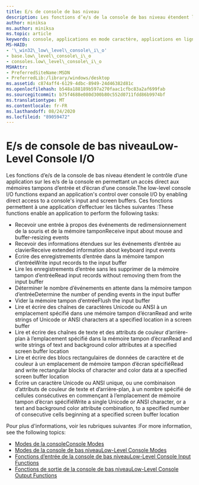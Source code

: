 ```yaml
---
title: E/s de console de bas niveau
description: Les fonctions d’e/s de la console de bas niveau étendent le contrôle d’une application sur les e/s de la console en permettant un accès direct aux mémoires tampons d’entrée et d’écran d’une console.
author: miniksa
ms.author: miniksa
ms.topic: article
keywords: console, applications en mode caractère, applications en ligne de commande, applications Terminal Server, API de console
MS-HAID:
- '\_win32\_low\_level\_console\_i\_o'
- base.low\_level\_console\_i\_o
- consoles.low\_level\_console\_i\_o
MSHAttr:
- PreferredSiteName:MSDN
- PreferredLib:/library/windows/desktop
ms.assetid: c874aff4-6129-4dbc-8949-24d46382d81c
ms.openlocfilehash: b548a188189b597a270faac1cfbc83a2af699fab
ms.sourcegitcommit: b75f4688e080d300b80c552d0711fdd86b9974bf
ms.translationtype: MT
ms.contentlocale: fr-FR
ms.lasthandoff: 08/24/2020
ms.locfileid: "89059472"
---
```

# <a name="low-level-console-io"></a><span data-ttu-id="20c81-104">E/s de console de bas niveau</span><span class="sxs-lookup"><span data-stu-id="20c81-104">Low-Level Console I/O</span></span>


<span data-ttu-id="20c81-105">Les fonctions d’e/s de la console de bas niveau étendent le contrôle d’une application sur les e/s de la console en permettant un accès direct aux mémoires tampons d’entrée et d’écran d’une console.</span><span class="sxs-lookup"><span data-stu-id="20c81-105">The low-level console I/O functions expand an application's control over console I/O by enabling direct access to a console's input and screen buffers.</span></span> <span data-ttu-id="20c81-106">Ces fonctions permettent à une application d’effectuer les tâches suivantes :</span><span class="sxs-lookup"><span data-stu-id="20c81-106">These functions enable an application to perform the following tasks:</span></span>

- <span data-ttu-id="20c81-107">Recevoir une entrée à propos des événements de redimensionnement de la souris et de la mémoire tampon</span><span class="sxs-lookup"><span data-stu-id="20c81-107">Receive input about mouse and buffer-resizing events</span></span>
- <span data-ttu-id="20c81-108">Recevoir des informations étendues sur les événements d’entrée au clavier</span><span class="sxs-lookup"><span data-stu-id="20c81-108">Receive extended information about keyboard input events</span></span>
- <span data-ttu-id="20c81-109">Écrire des enregistrements d’entrée dans la mémoire tampon d’entrée</span><span class="sxs-lookup"><span data-stu-id="20c81-109">Write input records to the input buffer</span></span>
- <span data-ttu-id="20c81-110">Lire les enregistrements d’entrée sans les supprimer de la mémoire tampon d’entrée</span><span class="sxs-lookup"><span data-stu-id="20c81-110">Read input records without removing them from the input buffer</span></span>
- <span data-ttu-id="20c81-111">Déterminer le nombre d’événements en attente dans la mémoire tampon d’entrée</span><span class="sxs-lookup"><span data-stu-id="20c81-111">Determine the number of pending events in the input buffer</span></span>
- <span data-ttu-id="20c81-112">Vider la mémoire tampon d’entrée</span><span class="sxs-lookup"><span data-stu-id="20c81-112">Flush the input buffer</span></span>
- <span data-ttu-id="20c81-113">Lire et écrire des chaînes de caractères Unicode ou ANSI à un emplacement spécifié dans une mémoire tampon d’écran</span><span class="sxs-lookup"><span data-stu-id="20c81-113">Read and write strings of Unicode or ANSI characters at a specified location in a screen buffer</span></span>
- <span data-ttu-id="20c81-114">Lire et écrire des chaînes de texte et des attributs de couleur d’arrière-plan à l’emplacement spécifié dans la mémoire tampon d’écran</span><span class="sxs-lookup"><span data-stu-id="20c81-114">Read and write strings of text and background color attributes at a specified screen buffer location</span></span>
- <span data-ttu-id="20c81-115">Lire et écrire des blocs rectangulaires de données de caractère et de couleur à un emplacement de mémoire tampon d’écran spécifié</span><span class="sxs-lookup"><span data-stu-id="20c81-115">Read and write rectangular blocks of character and color data at a specified screen buffer location</span></span>
- <span data-ttu-id="20c81-116">Écrire un caractère Unicode ou ANSI unique, ou une combinaison d’attributs de couleur de texte et d’arrière-plan, à un nombre spécifié de cellules consécutives en commençant à l’emplacement de mémoire tampon d’écran spécifié</span><span class="sxs-lookup"><span data-stu-id="20c81-116">Write a single Unicode or ANSI character, or a text and background color attribute combination, to a specified number of consecutive cells beginning at a specified screen buffer location</span></span>

<span data-ttu-id="20c81-117">Pour plus d'informations, voir les rubriques suivantes :</span><span class="sxs-lookup"><span data-stu-id="20c81-117">For more information, see the following topics:</span></span>

- [<span data-ttu-id="20c81-118">Modes de la console</span><span class="sxs-lookup"><span data-stu-id="20c81-118">Console Modes</span></span>](console-modes.md)
- [<span data-ttu-id="20c81-119">Modes de la console de bas niveau</span><span class="sxs-lookup"><span data-stu-id="20c81-119">Low-Level Console Modes</span></span>](low-level-console-modes.md)
- [<span data-ttu-id="20c81-120">Fonctions d’entrée de la console de bas niveau</span><span class="sxs-lookup"><span data-stu-id="20c81-120">Low-Level Console Input Functions</span></span>](low-level-console-input-functions.md)
- [<span data-ttu-id="20c81-121">Fonctions de sortie de la console de bas niveau</span><span class="sxs-lookup"><span data-stu-id="20c81-121">Low-Level Console Output Functions</span></span>](low-level-console-output-functions.md)

 

 




